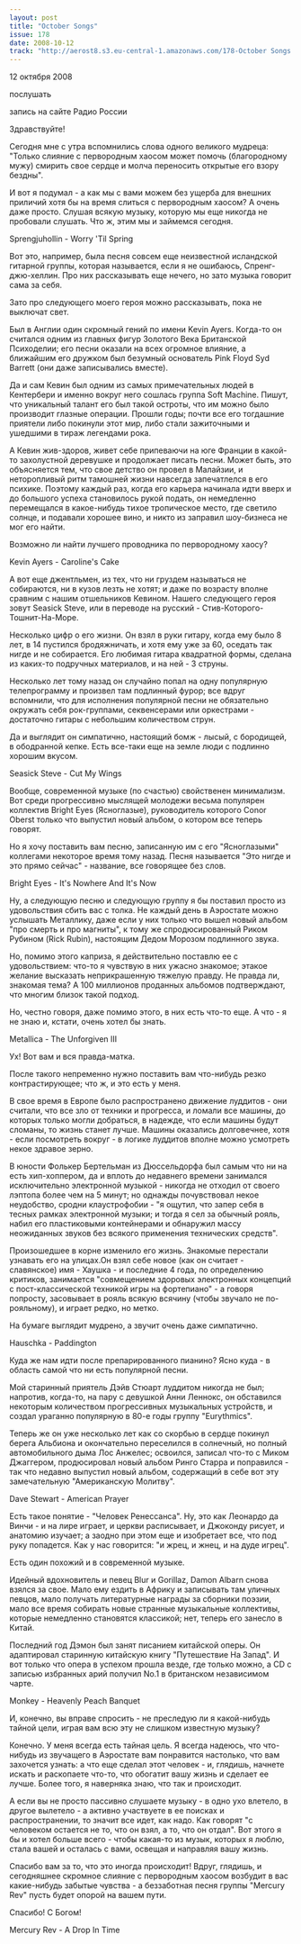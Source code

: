 ```yaml
---
layout: post
title: "October Songs"
issue: 178
date: 2008-10-12
track: "http://aerost8.s3.eu-central-1.amazonaws.com/178-October Songs.mp3"
---
```


12 октября 2008

послушать

запись на сайте Радио России

Здравствуйте!

Сегодня мне с утра вспомнились слова одного великого мудреца: "Только слияние с первородным хаосом может помочь (благородному мужу) смирить свое сердце и молча переносить открытые его взору бездны".

И вот я подумал - а как мы с вами можем без ущерба для внешних приличий хотя бы на время слиться с первородным хаосом? А очень даже просто. Слушая всякую музыку, которую мы еще никогда не пробовали слушать. Что ж, этим мы и займемся сегодня.

Sprengjuhollin - Worry 'Til Spring

Вот это, например, была песня совсем еще неизвестной исландской гитарной группы, которая называется, если я не ошибаюсь, Спренг-джю-хеллин. Про них рассказывать еще нечего, но зато музыка говорит сама за себя.

Зато про следующего моего героя можно рассказывать, пока не выключат свет.

Был в Англии один скромный гений по имени Kevin Ayers. Когда-то он считался одним из главных фигур Золотого Века Британской Психоделии; его песни оказали на всех огромное влияние, а ближайшим его дружком был безумный основатель Pink Floyd Syd Barrett (они даже записывались вместе).

Да и сам Кевин был одним из самых примечательных людей в Кентербери и именно вокруг него сошлась группа Soft Machine. Пишут, что уникальный талант его был такой остроты, что им можно было производит глазные операции. Прошли годы; почти все его тогдашние приятели либо покинули этот мир, либо стали зажиточными и ушедшими в тираж легендами рока.

А Кевин жив-здоров, живет себе припеваючи на юге Франции в какой-то захолустной деревушке и продолжает писать песни. Может быть, это объясняется тем, что свое детство он провел в Малайзии, и неторопливый ритм тамошней жизни навсегда запечатлелся в его психике. Поэтому каждый раз, когда его карьера начинала идти вверх и до большого успеха становилось рукой подать, он немедленно перемещался в какое-нибудь тихое тропическое место, где светило солнце, и подавали хорошее вино, и никто из заправил шоу-бизнеса не мог его найти.

Возможно ли найти лучшего проводника по первородному хаосу?

Kevin Ayers - Caroline's Cake

А вот еще джентльмен, из тех, что ни груздем называться не собираются, ни в кузов лезть не хотят; и даже по возрасту вполне сравним с нашим отшельников Кевином. Нашего следующего героя зовут Seasick Steve, или в переводе на русский - Стив-Которого-Тошнит-На-Море.

Несколько цифр о его жизни. Он взял в руки гитару, когда ему было 8 лет, в 14 пустился бродяжничать, и хотя ему уже за 60, оседать так нигде и не собирается. Его любимая гитара квадратной формы, сделана из каких-то подручных материалов, и на ней - 3 струны.

Несколько лет тому назад он случайно попал на одну популярную телепрограмму и произвел там подлинный фурор; все вдруг вспомнили, что для исполнения популярной песни не обязательно окружать себя рок-группами, секвенсерами или оркестрами - достаточно гитары с небольшим количеством струн.

Да и выглядит он симпатично, настоящий бомж - лысый, с бородищей, в ободранной кепке. Есть все-таки еще на земле люди с подлинно хорошим вкусом.

Seasick Steve - Cut My Wings

Вообще, современной музыке (по счастью) свойственен минимализм. Вот среди прогрессивно мыслящей молодежи весьма популярен коллектив Bright Eyes (Ясноглазые), руководитель которого Conor Oberst только что выпустил новый альбом, о котором все теперь говорят.

Но я хочу поставить вам песню, записанную им с его "Ясноглазыми" коллегами некоторое время тому назад. Песня называется "Это нигде и это прямо сейчас" - название, все говорящее без слов.

Bright Eyes - It's Nowhere And It's Now

Ну, а следующую песню и следующую группу я бы поставил просто из удовольствия сбить вас с толка. Не каждый день в Аэростате можно услышать Металлику, даже если у них только что вышел новый альбом "про смерть и про магниты", к тому же спродюсированный Риком Рубином (Rick Rubin), настоящим Дедом Морозом подлинного звука.

Но, помимо этого каприза, я действительно поставлю ее с удовольствием: что-то я чувствую в них ужасно знакомое; этакое желание высказать неприкрашенную тяжелую правду. Не правда ли, знакомая тема? А 100 миллионов проданных альбомов подтверждают, что многим близок такой подход.

Но, честно говоря, даже помимо этого, в них есть что-то еще. А что - я не знаю и, кстати, очень хотел бы знать.

Metallica - The Unforgiven III

Ух! Вот вам и вся правда-матка.

После такого непременно нужно поставить вам что-нибудь резко контрастирующее; что ж, и это есть у меня.

В свое время в Европе было распространено движение луддитов - они считали, что все зло от техники и прогресса, и ломали все машины, до которых только могли добраться, в надежде, что если машины будут сломаны, то жизнь станет лучше. Машины оказались долговечнее, хотя - если посмотреть вокруг - в логике луддитов вполне можно усмотреть некое здравое зерно.

В юности Фолькер Бертельман из Дюссельдорфа был самым что ни на есть хип-хоппером, да и вплоть до недавнего времени занимался исключительно электронной музыкой - никогда не отходил от своего лэптопа более чем на 5 минут; но однажды почувствовал некое неудобство, сродни клаустрофобии - "я ощутил, что запер себя в тесных рамках электронной музыки; и тогда я сел за обычный рояль, набил его пластиковыми контейнерами и обнаружил массу неожиданных звуков без всякого применения технических средств".

Произошедшее в корне изменило его жизнь. Знакомые перестали узнавать его на улицах.Он взял себе новое (как он считает - славянское) имя - Хаушка - и последние 4 года, по определению критиков, занимается "совмещением здоровых электронных концепций с пост-классической техникой игры на фортепиано" - а говоря попросту, засовывает в рояль всякую всячину (чтобы звучало не по-рояльному), и играет редко, но метко.

На бумаге выглядит мудрено, а звучит очень даже симпатично.

Hauschka - Paddington

Куда же нам идти после препарированного пианино? Ясно куда - в область самой что ни есть популярной песни.

Мой старинный приятель Дэйв Стюарт луддитом никогда не был; напротив, когда-то, на пару с девушкой Анни Леннокс, он обставился некоторым количеством прогрессивных музыкальных устройств, и создал ураганно популярную в 80-е годы группу "Eurythmics".

Теперь же он уже несколько лет как со скорбью в сердце покинул берега Альбиона и окончательно переселился в солнечный, но полный автомобильного дыма Лос Анжелес; освоился, записал что-то с Миком Джаггером, продюсировал новый альбом Ринго Старра и поправился - так что недавно выпустил новый альбом, содержащий в себе вот эту замечательную "Американскую Молитву".

Dave Stewart - American Prayer

Есть такое понятие - "Человек Ренессанса". Ну, это как Леонардо да Винчи - и на лире играет, и церкви расписывает, и Джоконду рисует, и анатомию изучает; а заодно при этом еще и изобретает все, что под руку попадется. Как у нас говорится: "и жрец, и жнец, и на дуде игрец".

Есть один похожий и в современной музыке.

Идейный вдохновитель и певец Blur и Gorillaz, Damon Albarn снова взялся за свое. Мало ему ездить в Африку и записывать там уличных певцов, мало получать литературные награды за сборники поэзии, мало все время собирать новые странные музыкальные коллективы, которые немедленно становятся классикой; нет, теперь его занесло в Китай.

Последний год Дэмон был занят писанием китайской оперы. Он адаптировал старинную китайскую книгу "Путешествие На Запад". И вот только что опера в успехом прошла везде, где только можно, а CD с записью избранных арий получил No.1 в британском независимом чарте.

Monkey - Heavenly Peach Banquet

И, конечно, вы вправе спросить - не преследую ли я какой-нибудь тайной цели, играя вам всю эту не слишком известную музыку?

Конечно. У меня всегда есть тайная цель. Я всегда надеюсь, что что-нибудь из звучащего в Аэростате вам понравится настолько, что вам захочется узнать: а что еще сделал этот человек - и, глядишь, начнете искать и раскопаете что-то, что обогатит вашу жизнь и сделает ее лучше. Более того, я наверняка знаю, что так и происходит.

А если вы не просто пассивно слушаете музыку - в одно ухо влетело, в другое вылетело - а активно участвуете в ее поисках и распространении, то значит все идет, как надо. Как говорят "с человеком остается не то, что он взял, а то, что он отдал". Вот этого я бы и хотел больше всего - чтобы какая-то из музык, которых я люблю, стала вашей и осталась с вами, освещая и направляя вашу жизнь.

Спасибо вам за то, что это иногда происходит! Вдруг, глядишь, и сегодняшнее скромное слияние с первородным хаосом возбудит в вас какие-нибудь забытые чувства - а беззаботная песня группы "Mercury Rev" пусть будет опорой на вашем пути.

Спасибо! С Богом!

Mercury Rev - A Drop In Time
